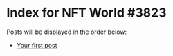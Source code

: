 # Index for NFT World #3823
Posts will be displayed in the order below:

- [Your first post](./001-first.md)

